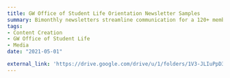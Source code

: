 ```yaml
---
title: GW Office of Student Life Orientation Newsletter Samples
summary: Bimonthly newsletters streamline communication for a 120+ member team
tags: 
- Content Creation
- GW Office of Student Life
- Media
date: "2021-05-01"

external_link: 'https://drive.google.com/drive/u/1/folders/1V3-JLIuPpD3T4rtjOpXqsv1PoXKpBEcY'
---
```

